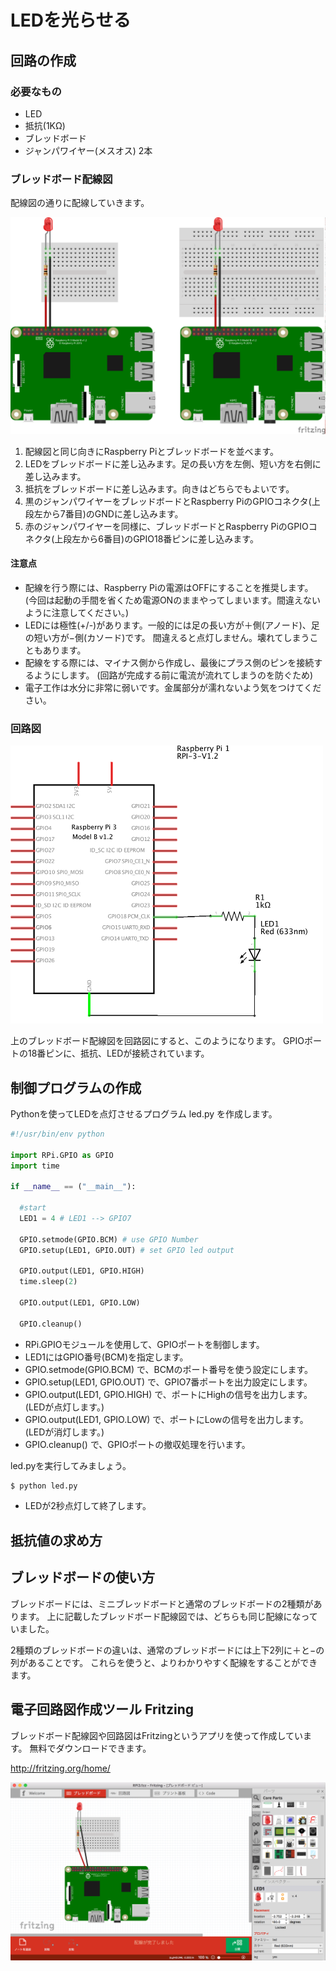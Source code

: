 # LEDを光らせる

## 回路の作成
### 必要なもの

* LED
* 抵抗(1KΩ)
* ブレッドボード
* ジャンパワイヤー(メスオス) 2本

### ブレッドボード配線図

配線図の通りに配線していきます。

![breadboard_led](img/RPi3_breadboard_led.png) 

1. 配線図と同じ向きにRaspberry Piとブレッドボードを並べます。
2. LEDをブレッドボードに差し込みます。足の長い方を左側、短い方を右側に差し込みます。
3. 抵抗をブレッドボードに差し込みます。向きはどちらでもよいです。
4. 黒のジャンパワイヤーをブレッドボードとRaspberry PiのGPIOコネクタ(上段左から7番目)のGNDに差し込みます。
5. 赤のジャンパワイヤーを同様に、ブレッドボードとRaspberry PiのGPIOコネクタ(上段左から6番目)のGPIO18番ピンに差し込みます。

#### 注意点
* 配線を行う際には、Raspberry Piの電源はOFFにすることを推奨します。
(今回は起動の手間を省くため電源ONのままやってしまいます。間違えないように注意してください。)
* LEDには極性(+/-)があります。一般的には足の長い方が＋側(アノード)、足の短い方が−側(カソード)です。
間違えると点灯しません。壊れてしまうこともあります。
* 配線をする際には、マイナス側から作成し、最後にプラス側のピンを接続するようにします。
(回路が完成する前に電流が流れてしまうのを防ぐため)
* 電子工作は水分に非常に弱いです。金属部分が濡れないよう気をつけてください。

### 回路図

![circuit_led](img/RPi3_circuit_led.png)

上のブレッドボード配線図を回路図にすると、このようになります。
GPIOポートの18番ピンに、抵抗、LEDが接続されています。

## 制御プログラムの作成

Pythonを使ってLEDを点灯させるプログラム led.py を作成します。

```python
#!/usr/bin/env python

import RPi.GPIO as GPIO
import time

if __name__ == ("__main__"):

  #start
  LED1 = 4 # LED1 --> GPIO7

  GPIO.setmode(GPIO.BCM) # use GPIO Number
  GPIO.setup(LED1, GPIO.OUT) # set GPIO led output

  GPIO.output(LED1, GPIO.HIGH)
  time.sleep(2)

  GPIO.output(LED1, GPIO.LOW)

  GPIO.cleanup()
```

* RPi.GPIOモジュールを使用して、GPIOポートを制御します。
* LED1にはGPIO番号(BCM)を指定します。
* GPIO.setmode(GPIO.BCM) で、BCMのポート番号を使う設定にします。
* GPIO.setup(LED1, GPIO.OUT) で、GPIO7番ポートを出力設定にします。
* GPIO.output(LED1, GPIO.HIGH) で、ポートにHighの信号を出力します。
(LEDが点灯します。)
* GPIO.output(LED1, GPIO.LOW) で、ポートにLowの信号を出力します。
(LEDが消灯します。)
* GPIO.cleanup() で、GPIOポートの撤収処理を行います。

led.pyを実行してみましょう。
```bash
$ python led.py
```

* LEDが2秒点灯して終了します。

## 抵抗値の求め方



## ブレッドボードの使い方
ブレッドボードには、ミニブレッドボードと通常のブレッドボードの2種類があります。
上に記載したブレッドボード配線図では、どちらも同じ配線になっていました。

2種類のブレッドボードの違いは、通常のブレッドボードには上下2列に＋と−の列があることです。
これらを使うと、よりわかりやすく配線をすることができます。


## 電子回路図作成ツール Fritzing
ブレッドボード配線図や回路図はFritzingというアプリを使って作成しています。
無料でダウンロードできます。

http://fritzing.org/home/

![Fritzing](img/Fritzing_screenshot.png)

